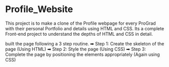 # Profile_Website

This project is to make a clone of the Profile webpage for every ProGrad with their personal Portfolio and details using HTML and CSS. Its a complete Front-end project to understand the depths of HTML and CSS in detail.


built the page following a 3 step routine.
➡ Step 1: Create the skeleton of the page (Using HTML)
➡ Step 2: Style the page (Using CSS)
➡ Step 3: Complete the page by positioning the elements appropriately (Again using CSS)
